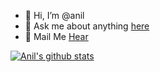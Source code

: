 - 👋 Hi, I’m @anil
- 💬 Ask me about anything [here](https://www.linkedin.com/in/anil-parmar-56b3a9176/)
- 📧 Mail Me [Hear](mailto:anilparmar76983@gmail.com)

<a href="https://github.com/anilparmar111">
  <img align="center" src="https://github-readme-stats.vercel.app/api/?username=anilp111&count_private=true&show_icons=true&theme=radical" alt="Anil's github stats" />
</a>

